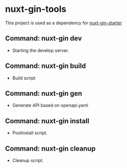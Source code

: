# nuxt-gin-tools

This project is used as a dependency for [nuxt-gin-starter](https://github.com/RapboyGao/nuxt3-gin-starter.git)

## Command: nuxt-gin dev

- Starting the develop server.

## Command: nuxt-gin build

- Build script

## Command: nuxt-gin gen

- Generate API based on openapi.yaml

## Command: nuxt-gin install

- Postinstall script.

## Command: nuxt-gin cleanup

- Cleanup script.
